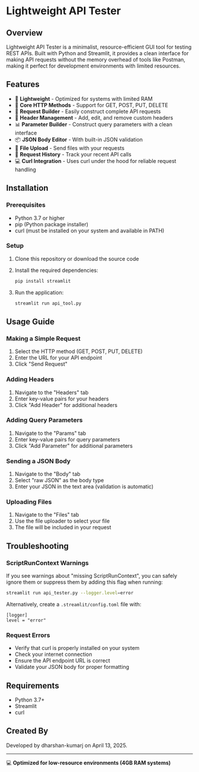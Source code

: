 # Lightweight API Tester



## Overview

Lightweight API Tester is a minimalist, resource-efficient GUI tool for testing REST APIs. Built with Python and Streamlit, it provides a clean interface for making API requests without the memory overhead of tools like Postman, making it perfect for development environments with limited resources.

## Features

- 🚀 **Lightweight** - Optimized for systems with limited RAM
- 🔄 **Core HTTP Methods** - Support for GET, POST, PUT, DELETE
- 📝 **Request Builder** - Easily construct complete API requests
- 🧩 **Header Management** - Add, edit, and remove custom headers
- 📊 **Parameter Builder** - Construct query parameters with a clean interface
- 📦 **JSON Body Editor** - With built-in JSON validation
- 📁 **File Upload** - Send files with your requests
- 📜 **Request History** - Track your recent API calls
- 💻 **Curl Integration** - Uses curl under the hood for reliable request handling

## Installation

### Prerequisites

- Python 3.7 or higher
- pip (Python package installer)
- curl (must be installed on your system and available in PATH)

### Setup

1. Clone this repository or download the source code

2. Install the required dependencies:
   ```bash
   pip install streamlit
   ```

3. Run the application:
   ```bash
   streamlit run api_tool.py
   ```

## Usage Guide

### Making a Simple Request

1. Select the HTTP method (GET, POST, PUT, DELETE)
2. Enter the URL for your API endpoint
3. Click "Send Request"

### Adding Headers

1. Navigate to the "Headers" tab
2. Enter key-value pairs for your headers
3. Click "Add Header" for additional headers

### Adding Query Parameters

1. Navigate to the "Params" tab
2. Enter key-value pairs for query parameters
3. Click "Add Parameter" for additional parameters

### Sending a JSON Body

1. Navigate to the "Body" tab
2. Select "raw JSON" as the body type
3. Enter your JSON in the text area (validation is automatic)

### Uploading Files

1. Navigate to the "Files" tab
2. Use the file uploader to select your file
3. The file will be included in your request

## Troubleshooting

### ScriptRunContext Warnings

If you see warnings about "missing ScriptRunContext", you can safely ignore them or suppress them by adding this flag when running:

```bash
streamlit run api_tester.py --logger.level=error
```

Alternatively, create a `.streamlit/config.toml` file with:
```
[logger]
level = "error"
```

### Request Errors

- Verify that curl is properly installed on your system
- Check your internet connection
- Ensure the API endpoint URL is correct
- Validate your JSON body for proper formatting


## Requirements

- Python 3.7+
- Streamlit
- curl


## Created By

Developed by dharshan-kumarj on April 13, 2025.

---

💻 **Optimized for low-resource environments (4GB RAM systems)**